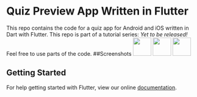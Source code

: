 # Quiz Preview App Written in Flutter
This repo contains the code for a quiz app for Android and iOS written in Dart with Flutter. This repo is part of a tutorial series: *Yet to be released!*
Feel free to use parts of the code.
##Screenshots
<img src="https://raw.githubusercontent.com/bramvbilsen/Flutter-Quiz-Preview-App/master/screenshots/Screenshot_1519245085.png" width="48">
<img src="https://raw.githubusercontent.com/bramvbilsen/Flutter-Quiz-Preview-App/master/screenshots/Screenshot_1519245074.png" width="48">
<img src="https://raw.githubusercontent.com/bramvbilsen/Flutter-Quiz-Preview-App/master/screenshots/Screenshot_1519244338.png" width="48">


## Getting Started

For help getting started with Flutter, view our online
[documentation](http://flutter.io/).
